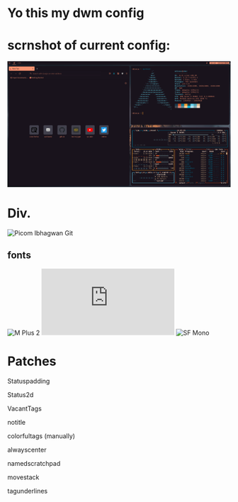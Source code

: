# Yo this my dwm config 


# scrnshot of current config:
![image](https://github.com/0xSkrra/SoyDwm/blob/master/img/scrn.png?raw=true)

# Div.
![Picom Ibhagwan Git](https://aur.archlinux.org/packages/picom-ibhagwan-git/)

## fonts
![M Plus 2](https://fonts.google.com/specimen/M+PLUS+2)
![JetBrains Nerd Font Mono](https://github.com/ryanoasis/nerd-fonts/blob/master/patched-fonts/JetBrainsMono/Ligatures/Regular/complete/JetBrains%20Mono%20Regular%20Nerd%20Font%20Complete%20Mono.ttf)
![SF Mono](https://developer.apple.com/fonts/)

# Patches
Statuspadding


Status2d


VacantTags


notitle

colorfultags (manually)

alwayscenter


namedscratchpad


movestack


tagunderlines
